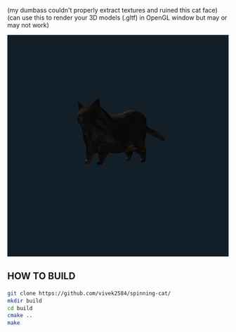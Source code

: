 (my dumbass couldn't properly extract textures and ruined this cat face)  
(can use this to render your 3D models (.gltf) in OpenGL window but may or may not work)  

![Spinning Cat](assets/spinning-cat.gif)

## HOW TO BUILD

```bash
git clone https://github.com/vivek2584/spinning-cat/
mkdir build
cd build
cmake ..
make
